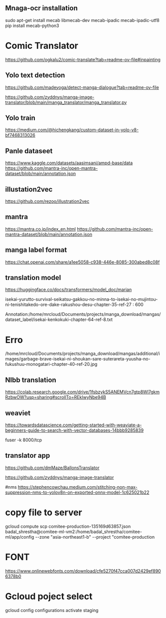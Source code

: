 ## Mnaga-ocr installation 

sudo apt-get install mecab libmecab-dev mecab-ipadic mecab-ipadic-utf8
pip install mecab-python3

# Comic Translator 
https://github.com/ogkalu2/comic-translate?tab=readme-ov-file#inpainting

## Yolo text detection

https://github.com/madeyoga/detect-manga-dialogue?tab=readme-ov-file


https://github.com/zyddnys/manga-image-translator/blob/main/manga_translator/manga_translator.py


## Yolo train
https://medium.com/@hichengkang/custom-dataset-in-yolo-v8-bf7468313026

## Panle dataseet
https://www.kaggle.com/datasets/aasimsani/ampd-base/data
https://github.com/mantra-inc/open-mantra-dataset/blob/main/annotation.json


## illustation2vec
https://github.com/rezoo/illustration2vec

## mantra
https://mantra.co.jp/index_en.html
https://github.com/mantra-inc/open-mantra-dataset/blob/main/annotation.json


## manga label format
https://chat.openai.com/share/a1ee5058-c938-446e-8085-300abed8c08f

## translation model
https://huggingface.co/docs/transformers/model_doc/marian

isekai-yurutto-survival-seikatsu-gakkou-no-minna-to-isekai-no-mujintou-ni-tenishitakedo-ore-dake-rakushou-desu-chapter-35-ref-27 : 600

Annotation:/home/mrcloud/Documents/projects/manga_download/mangas/dataset_label/isekai-kenkokuki-chapter-64-ref-8.txt

# Erro 
/home/mrcloud/Documents/projects/manga_download/mangas/additional/images/garbage-brave-isekai-ni-shoukan-sare-suterareta-yuusha-no-fukushuu-monogatari-chapter-40-ref-20.jpg

## Nlbb translation
https://colab.research.google.com/drive/1fsbzykS5ANEMVcn7gtp8Wl7gkmRzbwOW?usp=sharing#scrollTo=REkIwyNbe94B

## weaviet 
https://towardsdatascience.com/getting-started-with-weaviate-a-beginners-guide-to-search-with-vector-databases-14bbb9285839

fuser -k 8000/tcp

## translator app
https://github.com/dmMaze/BallonsTranslator

https://github.com/zyddnys/manga-image-translator


#nms
https://stephencowchau.medium.com/stitching-non-max-suppression-nms-to-yolov8n-on-exported-onnx-model-1c625021b22

# copy file to server
 gcloud compute scp comitee-production-135169d63857.json badal_shrestha@comitee-ml-vm2:/home/badal_shrestha/comitee-ml/app/config --zone "asia-northeast1-b" --project "comitee-production

 # FONT
 https://www.onlinewebfonts.com/download/cfe5270f47cca007d2429ef8906378b0

 # Gcloud poject select
 gcloud config configurations activate staging 